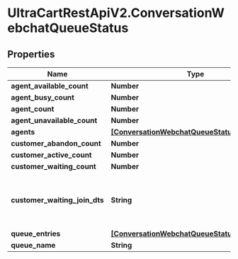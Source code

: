 # UltraCartRestApiV2.ConversationWebchatQueueStatus

## Properties

Name | Type | Description | Notes
------------ | ------------- | ------------- | -------------
**agent_available_count** | **Number** |  | [optional] 
**agent_busy_count** | **Number** |  | [optional] 
**agent_count** | **Number** |  | [optional] 
**agent_unavailable_count** | **Number** |  | [optional] 
**agents** | [**[ConversationWebchatQueueStatusAgent]**](ConversationWebchatQueueStatusAgent.md) |  | [optional] 
**customer_abandon_count** | **Number** |  | [optional] 
**customer_active_count** | **Number** |  | [optional] 
**customer_waiting_count** | **Number** |  | [optional] 
**customer_waiting_join_dts** | **String** | Date/time that the oldest person joined the queue | [optional] 
**queue_entries** | [**[ConversationWebchatQueueStatusQueueEntry]**](ConversationWebchatQueueStatusQueueEntry.md) |  | [optional] 
**queue_name** | **String** |  | [optional] 


